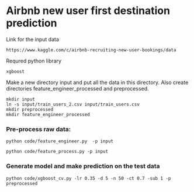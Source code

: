# Airbnb new user first destination prediction
Link for the input data
```
https://www.kaggle.com/c/airbnb-recruiting-new-user-bookings/data
```
Requred python library
```
xgboost
```

Make a new directory input and put all the data in this directory. Also create directories feature_engineer_processed and preprocessed.
```
mkdir input
ln -s input/train_users_2.csv input/train_users.csv
mkdir preprocessed
mkdir feature_engineer_processed
```

### Pre-process raw data:
```
python code/feature_engineer.py  -p input
```
```
python code/feature_process.py -p input
```

### Generate model and make prediction on the test data
```
python code/xgboost_cv.py -lr 0.35 -d 5 -n 50 -ct 0.7 -sub 1 -p preprocessed
```

